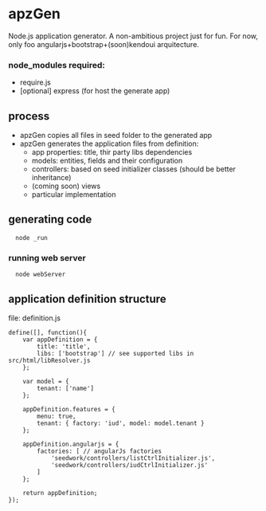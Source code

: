 # apzGen
Node.js application generator. A non-ambitious project just for fun.
For now, only foo angularjs+bootstrap+(soon)kendoui arquitecture.

### node_modules required:
- require.js
- [optional] express (for host the generate app)

## process
- apzGen copies all files in seed folder to the generated app
- apzGen generates the application files from definition:
  - app properties: title, thir party libs dependencies
  - models: entities, fields and their configuration
  - controllers: based on seed initializer classes (should be better inheritance)
  - (coming soon) views
  - particular implementation

## generating code
```
  node _run
```

### running web server
```
  node webServer
```

## application definition structure
file: definition.js
```
define([], function(){
	var appDefinition = { 
		title: 'title',
		libs: ['bootstrap'] // see supported libs in src/html/libResolver.js
	};
	
	var model = {
		tenant: ['name']
	};
	
	appDefinition.features = {
		menu: true,
		tenant: { factory: 'iud', model: model.tenant }
	};
	
	appDefinition.angularjs = {
		factories: [ // angularJs factories
			'seedwork/controllers/listCtrlInitializer.js',
			'seedwork/controllers/iudCtrlInitializer.js'
		]
	};

	return appDefinition;
});
```
